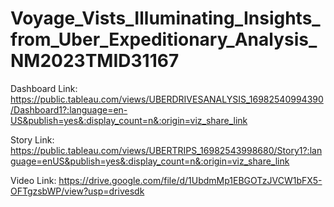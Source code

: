 # Voyage_Vists_Illuminating_Insights_from_Uber_Expeditionary_Analysis_NM2023TMID31167

Dashboard Link: https://public.tableau.com/views/UBERDRIVESANALYSIS_16982540994390/Dashboard1?:language=en-US&publish=yes&:display_count=n&:origin=viz_share_link

Story Link: https://public.tableau.com/views/UBERTRIPS_16982543998680/Story1?:language=enUS&publish=yes&:display_count=n&:origin=viz_share_link

Video Link: https://drive.google.com/file/d/1UbdmMp1EBGOTzJVCW1bFX5-OFTgzsbWP/view?usp=drivesdk
